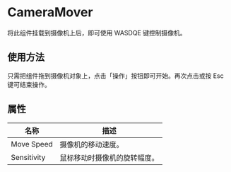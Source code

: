 ﻿# CameraMover

将此组件挂载到摄像机上后，即可使用 WASDQE 键控制摄像机。

## 使用方法

只需把组件拖到摄像机对象上，点击「操作」按钮即可开始。再次点击或按 Esc 键可结束操作。

## 属性

|名称|描述|
|-|-|
|Move Speed|摄像机的移动速度。|
|Sensitivity|鼠标移动时摄像机的旋转幅度。|

